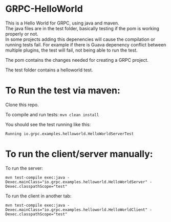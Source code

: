 # GRPC-HelloWorld

This is a Hello World for GRPC, using java and maven. <br/>
The java files are in the test folder, basically testing if the pom is working properly or not. <br/>
In some projects adding this depenencies will cause the compilation or running tests fail. For example if there is Guava depenency conflict between multiple plugins, the test will fail, not being able to run the test. 


The pom contains the changes needed for creating a GRPC project. 

The test folder contains a helloworld test. 

# To Run the test via maven:
Clone this repo. 

To compile and run tests: 
```mvn clean install```

You should see the test running like this:
```
Running io.grpc.examples.helloworld.HelloWorldServerTest
```

# To run the client/server manually:
To run the server: 
```
mvn test-compile exec:java -Dexec.mainClass="io.grpc.examples.helloworld.HelloWorldServer" -Dexec.classpathScope="test"
```

To run the client in another tab: 
```
mvn test-compile exec:java -Dexec.mainClass="io.grpc.examples.helloworld.HelloWorldClient" -Dexec.classpathScope="test"
```


